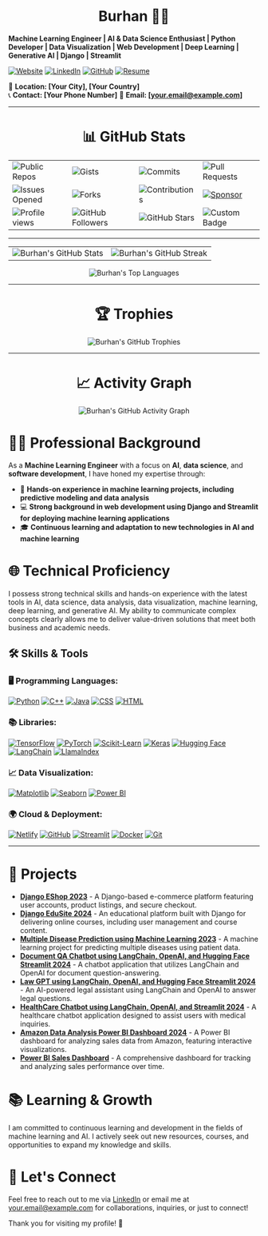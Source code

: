 <h1 align="center">Burhan 🧑‍💻</h1>

**Machine Learning Engineer | AI & Data Science Enthusiast | Python Developer | Data Visualization | Web Development | Deep Learning | Generative AI | Django | Streamlit**

[![Website](https://img.shields.io/badge/Website-Visit-blue)](https://66f25f149d424c981fd5c6b5--cosmic-blancmange-c3f6b1.netlify.app/) <!-- Portfolio link -->
[![LinkedIn](https://img.shields.io/badge/LinkedIn-Connect-blue?style=flat&logo=linkedin)](https://www.linkedin.com/in/burhan-ul-din-2124a8258/) <!-- LinkedIn -->
[![GitHub](https://img.shields.io/badge/GitHub-Follow-blue?style=flat&logo=github)](https://github.com/burhangi/burhangi/blob/main/README.md) <!-- GitHub -->
[![Resume](https://img.shields.io/badge/Resume-Download-blue)](https://yourwebsite.com/resume.pdf) <!-- Resume link (if applicable) -->
  
📍 **Location: [Your City], [Your Country]**  
📞 **Contact: [Your Phone Number]** <!-- Update with your actual phone number -->
📧 **Email: [your.email@example.com]** <!-- Update with your actual email -->

-----------------------------------------------------------------------------------------------------------------------------------------------------------------------------

<h1 align="center">📊 GitHub Stats</h1>

<p align="center">
  <table>
    <tr>
      <td><img src="https://img.shields.io/badge/Public%20Repos-Burhan-blue?logo=github" alt="Public Repos" /></td>
      <td><img src="https://img.shields.io/badge/Gists-Burhan-orange?logo=github" alt="Gists" /></td>
      <td><img src="https://img.shields.io/badge/Commits%20This%20Year-Burhan-green?logo=github" alt="Commits" /></td>
      <td><img src="https://img.shields.io/badge/Pull%20Requests-Burhan-red?logo=github" alt="Pull Requests" /></td>
    </tr>
    <tr>
      <td><img src="https://img.shields.io/badge/Issues%20Opened-Burhan-yellow?logo=github" alt="Issues Opened" /></td>
      <td><img src="https://img.shields.io/badge/Forks-Burhan-lightgrey?logo=github" alt="Forks" /></td>
      <td><img src="https://img.shields.io/badge/Contributions-Burhan-green?logo=github" alt="Contributions" /></td>
      <td>
        <a href="https://github.com/sponsors/Burhan">
          <img src="https://img.shields.io/badge/Sponsor-Burhan-brightgreen?logo=github-sponsors" alt="Sponsor" />
        </a>
      </td>
    </tr>
    <tr>
      <td><img src="https://komarev.com/ghpvc/?username=Burhan&color=blueviolet&style=flat-square" alt="Profile views" /></td>
      <td><img src="https://img.shields.io/github/followers/Burhan?label=Followers&style=flat-square&color=green" alt="GitHub Followers" /></td>
      <td><img src="https://img.shields.io/github/stars/Burhan?label=Stars&style=flat-square&color=yellow" alt="GitHub Stars" /></td>
      <td><img src="https://img.shields.io/badge/Custom-Badge-red" alt="Custom Badge" /></td>
    </tr>
  </table>
</p>

-----------------------------------------------------------------------------------------------------------------------------------------------------------------------------

<p align="center">
  <table>
    <tr>
      <td><img src="https://github-readme-stats.vercel.app/api?username=Burhan&show_icons=true&theme=radical" alt="Burhan's GitHub Stats" /></td>
      <td><img src="https://github-readme-streak-stats.herokuapp.com/?user=Burhan&theme=radical" alt="Burhan's GitHub Streak" /></td>
    </tr>
  </table>
</p>

<p align="center">
  <img src="https://github-readme-stats.vercel.app/api/top-langs/?username=Burhan&layout=compact&theme=radical" alt="Burhan's Top Languages" />
</p>

-----------------------------------------------------------------------------------------------------------------------------------------------------------------------------

<h1 align="center">🏆 Trophies</h1>
<p align="center">
  <img src="https://github-profile-trophy.vercel.app/?username=Burhan&theme=radical" alt="Burhan's GitHub Trophies" />
</p>

-----------------------------------------------------------------------------------------------------------------------------------------------------------------------------

<h1 align="center">📈 Activity Graph</h1>
<p align="center">
  <img src="https://github-readme-activity-graph.vercel.app/graph?username=Burhan&bg_color=1a1b27&color=ffffff&line=ff7f50&point=ffffff&area=true&hide_border=true" alt="Burhan's GitHub Activity Graph" />
</p>

# 👨‍💼 Professional Background

As a **Machine Learning Engineer** with a focus on **AI**, **data science**, and **software development**, I have honed my expertise through:

- 🧠 **Hands-on experience in machine learning projects, including predictive modeling and data analysis**
- 💻 **Strong background in web development using Django and Streamlit for deploying machine learning applications**
- 🎓 **Continuous learning and adaptation to new technologies in AI and machine learning**

# 🌐 Technical Proficiency
I possess strong technical skills and hands-on experience with the latest tools in AI, data science, data analysis, data visualization, machine learning, deep learning, and generative AI. My ability to communicate complex concepts clearly allows me to deliver value-driven solutions that meet both business and academic needs.

## 🛠️ Skills & Tools

### 🖥️ **Programming Languages:**
[![Python](https://img.shields.io/badge/Python-3776AB?style=flat&logo=python&logoColor=white)](https://www.python.org/)
[![C++](https://img.shields.io/badge/C++-00599C?style=flat&logo=c%2B%2B&logoColor=white)](https://isocpp.org/)
[![Java](https://img.shields.io/badge/Java-007396?style=flat&logo=java&logoColor=white)](https://www.java.com/)
[![CSS](https://img.shields.io/badge/CSS-1572B6?style=flat&logo=css3&logoColor=white)](https://www.w3.org/Style/CSS/Overview.en.html)
[![HTML](https://img.shields.io/badge/HTML-E34F26?style=flat&logo=html5&logoColor=white)](https://developer.mozilla.org/en-US/docs/Web/HTML)

### 📚 **Libraries:**
[![TensorFlow](https://img.shields.io/badge/TensorFlow-FF6F00?style=flat&logo=tensorflow&logoColor=white)](https://www.tensorflow.org/)
[![PyTorch](https://img.shields.io/badge/PyTorch-EE4C2C?style=flat&logo=pytorch&logoColor=white)](https://pytorch.org/)
[![Scikit-Learn](https://img.shields.io/badge/Scikit--Learn-F7931E?style=flat&logo=scikit-learn&logoColor=white)](https://scikit-learn.org/)
[![Keras](https://img.shields.io/badge/Keras-D00000?style=flat&logo=keras&logoColor=white)](https://keras.io/)
[![Hugging Face](https://img.shields.io/badge/Hugging_Face-000000?style=flat&logo=huggingface&logoColor=white)](https://huggingface.co/)
[![LangChain](https://img.shields.io/badge/LangChain-FF6F00?style=flat&logo=language&logoColor=white)](https://www.langchain.com/)
[![LlamaIndex](https://img.shields.io/badge/LlamaIndex-4F7C14?style=flat&logo=llama&logoColor=white)](https://www.llamaindex.com/)

### 📈 **Data Visualization:**
[![Matplotlib](https://img.shields.io/badge/Matplotlib-003B57?style=flat&logo=matplotlib&logoColor=white)](https://matplotlib.org/)
[![Seaborn](https://img.shields.io/badge/Seaborn-9C3D7F?style=flat&logo=seaborn&logoColor=white)](https://seaborn.pydata.org/)
[![Power BI](https://img.shields.io/badge/Power%20BI-DA3B29?style=flat&logo=powerbi&logoColor=white)](https://powerbi.microsoft.com/)

### 🌍 **Cloud & Deployment:**
[![Netlify](https://img.shields.io/badge/Netlify-00C7B7?style=flat&logo=netlify&logoColor=white)](https://www.netlify.com/)
[![GitHub](https://img.shields.io/badge/GitHub-181717?style=flat&logo=github&logoColor=white)](https://github.com/)
[![Streamlit](https://img.shields.io/badge/Streamlit-FF4B4B?style=flat&logo=streamlit&logoColor=white)](https://streamlit.io/)
[![Docker](https://img.shields.io/badge/Docker-2496ED?style=flat&logo=docker&logoColor=white)](https://www.docker.com/)
[![Git](https://img.shields.io/badge/Git-F05032?style=flat&logo=git&logoColor=white)](https://git-scm.com/)

-----------------------------------------------------------------------------------------------------------------------------------------------------------------------------

# 🚀 Projects
- **[Django EShop 2023](#projects)** - A Django-based e-commerce platform featuring user accounts, product listings, and secure checkout.
- **[Django EduSite 2024](#projects)** - An educational platform built with Django for delivering online courses, including user management and course content.
- **[Multiple Disease Prediction using Machine Learning 2023](#projects)** - A machine learning project for predicting multiple diseases using patient data.
- **[Document QA Chatbot using LangChain, OpenAI, and Hugging Face Streamlit 2024](#projects)** - A chatbot application that utilizes LangChain and OpenAI for document question-answering.
- **[Law GPT using LangChain, OpenAI, and Hugging Face Streamlit 2024](#projects)** - An AI-powered legal assistant using LangChain and OpenAI to answer legal questions.
- **[HealthCare Chatbot using LangChain, OpenAI, and Streamlit 2024](#projects)** - A healthcare chatbot application designed to assist users with medical inquiries.
- **[Amazon Data Analysis Power BI Dashboard 2024](#projects)** - A Power BI dashboard for analyzing sales data from Amazon, featuring interactive visualizations.
- **[Power BI Sales Dashboard](#projects)** - A comprehensive dashboard for tracking and analyzing sales performance over time.

# 📚 Learning & Growth
I am committed to continuous learning and development in the fields of machine learning and AI. I actively seek out new resources, courses, and opportunities to expand my knowledge and skills. 

# 💬 Let's Connect
Feel free to reach out to me via [LinkedIn](https://www.linkedin.com/in/burhan-ul-din-2124a8258/) or email me at [your.email@example.com](mailto:your.email@example.com) for collaborations, inquiries, or just to connect!

Thank you for visiting my profile! 🚀
